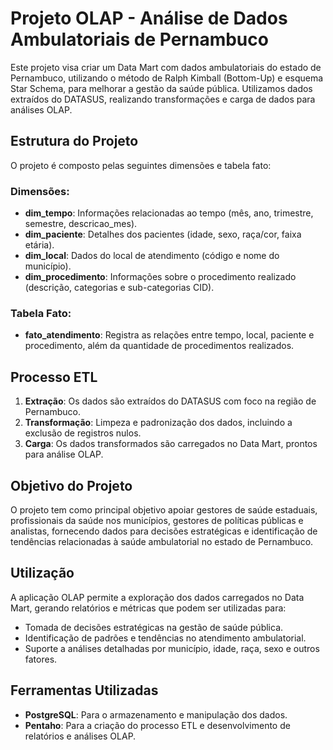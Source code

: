 # Projeto OLAP - Análise de Dados Ambulatoriais de Pernambuco

Este projeto visa criar um Data Mart com dados ambulatoriais do estado de Pernambuco, utilizando o método de Ralph Kimball (Bottom-Up) e esquema Star Schema, para melhorar a gestão da saúde pública. Utilizamos dados extraídos do DATASUS, realizando transformações e carga de dados para análises OLAP.

## Estrutura do Projeto

O projeto é composto pelas seguintes dimensões e tabela fato:

### Dimensões:
- **dim_tempo**: Informações relacionadas ao tempo (mês, ano, trimestre, semestre, descricao_mes).
- **dim_paciente**: Detalhes dos pacientes (idade, sexo, raça/cor, faixa etária).
- **dim_local**: Dados do local de atendimento (código e nome do município).
- **dim_procedimento**: Informações sobre o procedimento realizado (descrição, categorias e sub-categorias CID).

### Tabela Fato:
- **fato_atendimento**: Registra as relações entre tempo, local, paciente e procedimento, além da quantidade de procedimentos realizados.

## Processo ETL

1. **Extração**: Os dados são extraídos do DATASUS com foco na região de Pernambuco.
2. **Transformação**: Limpeza e padronização dos dados, incluindo a exclusão de registros nulos.
3. **Carga**: Os dados transformados são carregados no Data Mart, prontos para análise OLAP.

## Objetivo do Projeto

O projeto tem como principal objetivo apoiar gestores de saúde estaduais, profissionais da saúde nos municípios, gestores de políticas públicas e analistas, fornecendo dados para decisões estratégicas e identificação de tendências relacionadas à saúde ambulatorial no estado de Pernambuco.

## Utilização

A aplicação OLAP permite a exploração dos dados carregados no Data Mart, gerando relatórios e métricas que podem ser utilizadas para:

- Tomada de decisões estratégicas na gestão de saúde pública.
- Identificação de padrões e tendências no atendimento ambulatorial.
- Suporte a análises detalhadas por município, idade, raça, sexo e outros fatores.

## Ferramentas Utilizadas

- **PostgreSQL**: Para o armazenamento e manipulação dos dados.
- **Pentaho**: Para a criação do processo ETL e desenvolvimento de relatórios e análises OLAP.
